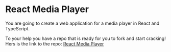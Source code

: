# React Media Player

You are going to create a web application for a media player in React and TypeScript. 

To your help you have a repo that is ready for you to fork and start cracking! Hers is the link to the repo: [React Media Player](https://github.com/Lexicon-LTU-2024/exercise-react-media-player)
